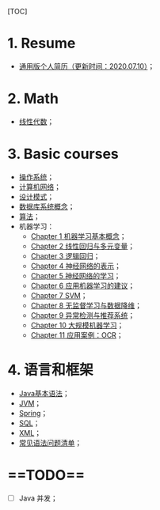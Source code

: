 [TOC]

# 1. Resume

- [通用版个人简历（更新时间：2020.07.10）](./Resume/研发工程师_潘汉祺_大连理工大学.pdf)；

# 2. Math

- [线性代数](./Essence_of_linear_algebra.md)；

# 3. Basic courses

- [操作系统](./OS/OS.md)；
- [计算机网络](./ComputeNetworks.md)；
- [设计模式](./DesignPatterns/DesignPatterns.md)；
- [数据库系统概念](./Database/Database.md)；
- [算法](./Algorithm/Algorithm.md)；
- 机器学习：
  - [Chapter 1 机器学习基本概念](./ML/Introduction.md)；
  - [Chapter 2 线性回归与多元变量](./ML/LinearRegressionWithMultipleVariables.md)；
  - [Chapter 3 逻辑回归](./ML/LogisticRegression.md)；
  - [Chapter 4 神经网络的表示](./ML/NeuralNetworksRepresentation.md)；
  - [Chapter 5 神经网络的学习](./ML/NeuralNetworksLearning.md)；
  - [Chapter 6 应用机器学习的建议](./ML/AdviceForApplyingMachineLearning.md)；
  - [Chapter 7 SVM](./ML/SVM.md)；
  - [Chapter 8 无监督学习与数据降维](./ML/UnsupervisedLearning.md)；
  - [Chapter 9 异常检测与推荐系统](./ML/AnomalyDetection.md)；
  - [Chapter 10 大规模机器学习](./ML/LargeScaleMachineLearning.md)；
  - [Chapter 11 应用案例：OCR](./ML/ApplicationExamplePhotoOCR.md)；

# 4. 语言和框架

- [Java基本语法](./Java/CoreJava.md)；
- [JVM](./Java/JVM/JVM.md)；
- [Spring](./Java/Spring/SpringInAction.md)；
- [SQL](./Database/SQL/SQL.md)；
- [XML](./Java/XML/XML.md)；
- [常见语法问题清单](./Programme.md)；

# ==TODO==

- [ ] Java 并发；